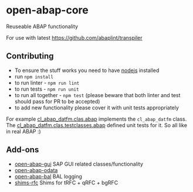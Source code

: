 # open-abap-core

Reuseable ABAP functionality

For use with latest https://github.com/abaplint/transpiler

## Contributing

- To ensure the stuff works you need to have [nodejs](https://nodejs.org/) installed
- run `npm install`
- to run linter - `npm run lint`
- to run tests - `npm run unit`
- to run all together - `npm test` (please beware that both linter and test should pass for PR to be accepted)
- to add new functionality please cover it with unit tests appropriately

For example [cl_abap_datfm.clas.abap](./src/date_time/cl_abap_datfm.clas.abap) implements the `cl_abap_datfm` class. The [cl_abap_datfm.clas.testclasses.abap](./src/date_time/cl_abap_datfm.clas.testclasses.abap) defined unit tests for it. So all like in real ABAP :)

## Add-ons

* [open-abap-gui](https://github.com/open-abap/open-abap-gui) SAP GUI related classes/functionality
* [open-abap-odata](https://github.com/open-abap/open-abap-odata)
* [open-abap-bal](https://github.com/open-abap/open-abap-bal) BAL logging
* [shims-rfc](https://github.com/open-abap/shims-rfc) Shims for tRFC + qRFC + bgRFC
